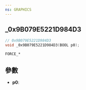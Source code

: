 ```yaml
---
ns: GRAPHICS
---
```

## _0x9B079E5221D984D3

```c
// 0x9B079E5221D984D3
void _0x9B079E5221D984D3(BOOL p0);
```

```
FORCE_*
```

## 參數
* **p0**: 

